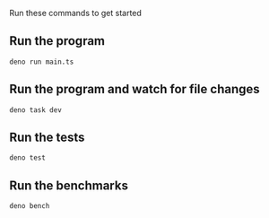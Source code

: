 Run these commands to get started

## Run the program
```
deno run main.ts
```

## Run the program and watch for file changes
```
deno task dev
```

## Run the tests
```
deno test
```

## Run the benchmarks
```
deno bench
```

